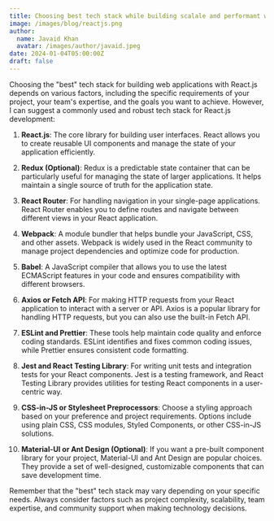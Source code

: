 ```yaml
---
title: Choosing best tech stack while building scalale and performant web applications.
image: /images/blog/reactjs.png
author:
  name: Javaid Khan
  avatar: /images/author/javaid.jpeg
date: 2024-01-04T05:00:00Z
draft: false
---
```


Choosing the "best" tech stack for building web applications with React.js depends on various factors, including the specific requirements of your project, your team's expertise, and the goals you want to achieve. However, I can suggest a commonly used and robust tech stack for React.js development:

1. **React.js**: The core library for building user interfaces. React allows you to create reusable UI components and manage the state of your application efficiently.

2. **Redux (Optional)**: Redux is a predictable state container that can be particularly useful for managing the state of larger applications. It helps maintain a single source of truth for the application state.

3. **React Router**: For handling navigation in your single-page applications. React Router enables you to define routes and navigate between different views in your React application.

4. **Webpack**: A module bundler that helps bundle your JavaScript, CSS, and other assets. Webpack is widely used in the React community to manage project dependencies and optimize code for production.

5. **Babel**: A JavaScript compiler that allows you to use the latest ECMAScript features in your code and ensures compatibility with different browsers.

6. **Axios or Fetch API**: For making HTTP requests from your React application to interact with a server or API. Axios is a popular library for handling HTTP requests, but you can also use the built-in Fetch API.

7. **ESLint and Prettier**: These tools help maintain code quality and enforce coding standards. ESLint identifies and fixes common coding issues, while Prettier ensures consistent code formatting.

8. **Jest and React Testing Library**: For writing unit tests and integration tests for your React components. Jest is a testing framework, and React Testing Library provides utilities for testing React components in a user-centric way.

9. **CSS-in-JS or Stylesheet Preprocessors**: Choose a styling approach based on your preference and project requirements. Options include using plain CSS, CSS modules, Styled Components, or other CSS-in-JS solutions.

10. **Material-UI or Ant Design (Optional)**: If you want a pre-built component library for your project, Material-UI and Ant Design are popular choices. They provide a set of well-designed, customizable components that can save development time.

Remember that the "best" tech stack may vary depending on your specific needs. Always consider factors such as project complexity, scalability, team expertise, and community support when making technology decisions.
